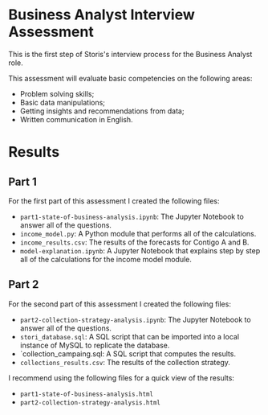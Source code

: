 # Business Analyst Interview Assessment

This is the first step of Storis's interview process for the Business Analyst role. 

This assessment will evaluate basic competencies on the following areas:
- Problem solving skills;
- Basic data manipulations;
- Getting insights and recommendations from data;
- Written communication in English.

# Results

## Part 1

For the first part of this assessment I created the following files:
- `part1-state-of-business-analysis.ipynb`: The Jupyter Notebook to answer all of the questions.
- `income_model.py`: A Python module that performs all of the calculations.
- `income_results.csv`: The results of the forecasts for Contigo A and B.
- `model-explanation.ipynb`: A Jupyter Notebook that explains step by step all of the calculations for the income model module.

## Part 2

For the second part of this assessment I created the following files:
- `part2-collection-strategy-analysis.ipynb`: The Jupyter Notebook to answer all of the questions.
- `stori_database.sql`: A SQL script that can be imported into a local instance of MySQL to replicate the database.
- `collection_campaing.sql: A SQL script that computes the results.
- `collections_results.csv`: The results of the collection strategy.


I recommend using the following files for a quick view of the results:
- `part1-state-of-business-analysis.html`
- `part2-collection-strategy-analysis.html`
